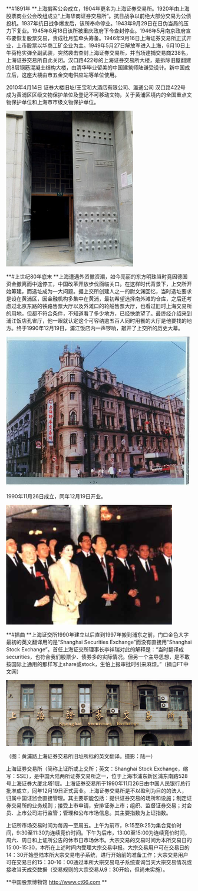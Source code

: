 **\#1891年  **上海掮客公会成立，1904年更名为上海证券交易所。1920年由上海股票商业公会改组成立“上海华商证券交易所”。抗日战争以前绝大部分交易为公债投机。1937年抗日战争爆发后，该所奉命停业。1943年9月29日在日伪当局的压力下复业。1945年8月18日该所被重庆政府下令查封停业。1946年5月南京政府宣布要恢复股票交易，责成杜月笙牵头筹备。1946年9月16日上海证券交易所正式开业，上市股票以华商工矿企业为主。1949年5月27日解放军进入上海，6月10日上午荷枪实弹全副武装，突然袭击查封上海证券交易所，并当场逮捕交易商238名，上海证券交易所自此关闭。汉口路422号的上海证券交易所大楼，是拆除旧屋翻建的8层钢筋混凝土结构大楼，由清华毕业留美的中国建筑师陆谦受设计。新中国成立后，这座大楼由市五金交电供应站等单位使用。

2010年4月14日 证券大楼旧址/王宝和大酒店有限公司、瀛通公司 汉口路422号 成为黄浦区区级文物保护单位及登记不可移动文物，关于黄浦区境内的全国重点文物保护单位和上海市市级文物保护单位。

![](/images/上海华商证券交易所.jpg)

**\#上世纪80年底末 **上海遭遇外资撤资潮，如今亮丽的东方明珠当时竟因德国资金撤离而中途停工，中国改革开放步伐面临关口。在这样时代背景下，上交所开始筹建，而选址成为一大问题。据上交所创建人之一的尉文渊回忆，当时选址要求是设在黄浦区，因金融机构多集中在黄浦，最初希望选择南外滩的仓库，之后还考虑过北京东路的铁路售票大厅以及外滩口的轮船售票大厅，也看过旧时上海交易所的用地，但都不符合条件，不知道看了多少地方，已经快绝望了。最终经介绍来到浦江饭店孔雀厅，他一眼就认定这个可容纳逾五百人同时用餐的大厅是他要找的地方。终于1990年12月19日，浦江饭店内一声锣响，敲开了上交所的历史大幕。

![](/images/553680da568c01d0953d0fa7cad5cef0.jpg)

1990年11月26日成立，同年12月19日开业。

![](/images/1990年11月26日.jpg)

**\#插曲 **上海证交所1990年建立以后直到1997年搬到浦东之前，门口金色大字最初的英文翻译用的是“Shanghai Securities Exchange”而没有直接用“Shanghai Stock Exchange”。首任上海证交所理事长李祥瑞对此的解释是：“当时翻译成securities，也符合我们股票少、债券多的实际情况。但另一个主导思想，是不敢按国际上通用的那样写上share或stock，生怕上报审批时引来麻烦。”（摘自FT中文网）

![](/images/1-150P61K621I7.jpg)

（图：黄浦路上海证券交易所旧址所标的英文翻译。摄影：陆一）

上海证券交易所（简称上证所或上交所；英文：Shanghai Stock Exchange，缩写：SSE），是中国大陆两所证券交易所之一，位于上海市浦东新区浦东南路528号上海证券大厦北塔1层。上海证券交易所于1990年11月26日由中国人民银行总行批准成立，同年12月19日正式营业。上海证券交易所是不以盈利为目的的法人，归属中国证监会直接管理。其主要职能包括：提供证券交易的场所和设施；制定证券交易所的业务规则；接受上市申请，安排证券上市；组织、监督证券交易；对会员、上市公司进行监管；管理和公布市场信息。其主要指数为上证指数。

上证所市场交易时间为每周一至周五。上午为前市，9:15至9:25为集合竞价时间，9:30至11:30为连续竞价时间。下午为后市，13:00至15:00为连续竞价时间，周六、周日和上证所公告的休市日市场休市。大宗交易的交易时间为本所交易日的15:00-15:30，本所在上述时间内受理大宗交易申报。大宗交易用户可在交易日的14：30开始登陆本所大宗交易电子系统，进行开始前的准备工作；大宗交易用户可在交易日的15：30-16：00通过本所大宗交易电子系统查询当天大宗交易情况或接收当天成交数据（交易规则的大宗交易从9：30开始，但尚未实施）。

**中国股票博物馆 http://www.ct66.com **

